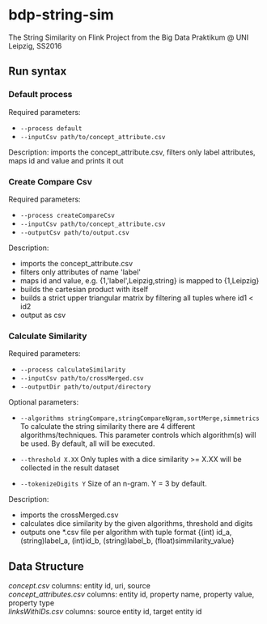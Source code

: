 # bdp-string-sim
The String Similarity on Flink Project from the Big Data Praktikum @ UNI Leipzig, SS2016
## Run syntax
### Default process
Required parameters:
* `--process default`
* `--inputCsv path/to/concept_attribute.csv`

Description: imports the concept_attribute.csv, filters only label attributes, maps id and value and prints it out

### Create Compare Csv
Required parameters:
* `--process createCompareCsv`
* `--inputCsv path/to/concept_attribute.csv`
* `--outputCsv path/to/output.csv`

Description:
* imports the concept_attribute.csv
* filters only attributes of name 'label'
* maps id and value, e.g. {1,'label',Leipzig,string} is mapped to {1,Leipzig}
* builds the cartesian product with itself
* builds a strict upper triangular matrix by filtering all tuples where id1 < id2
* output as csv

### Calculate Similarity
Required parameters:
* `--process calculateSimilarity`
* `--inputCsv path/to/crossMerged.csv`
* `--outputDir path/to/output/directory`

Optional parameters:
* `--algorithms stringCompare,stringCompareNgram,sortMerge,simmetrics`
To calculate the string similarity there are 4 different algorithms/techniques. This parameter controls which algorithm(s) will be used. By default, all will be executed.

* `--threshold X.XX`
Only tuples with a dice similarity >= X.XX will be collected in the result dataset

* `--tokenizeDigits Y`
Size of an n-gram. Y = 3 by default.

Description:
* imports the crossMerged.csv
* calculates dice similarity by the given algorithms, threshold and digits
* outputs one *.csv file per algorithm with tuple format {(int) id_a, (string)label_a, (int)id_b, (string)label_b, (float)simmilarity_value}

## Data Structure
*concept.csv* columns: entity id, uri, source  
*concept_attributes.csv* columns: entity id, property name, property value, property type  
*linksWithIDs.csv* columns: source entity id, target entity id  
